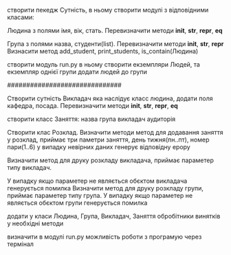 створити пекедж Сутність, в ньому створити модулі з відповідними класами:

Людина з полями імя, вік, стать.
Перевизначити  методи __init__, __str__, __repr__, __eq__  

Група з полями назва, студенти(list).
Перевизначити  методи __init__, __str__, __repr__
Визнасити метод add_student, print_students, is_contain(Людина)


створити модуль run.py в ньому створити екземпляри Людей, та екземпляр однієї групи
додати людей до групи

##############################

Створити сутність Викладач яка наслідує класс людина,
додати поля кафедра, посада.
Перевизначити  методи __init__, __str__, __repr__, __eq__ 

створити класс Заняття:
назва
група
викладач
аудиторія

Створити клас Розклад.
Визначити методи метод для додавання заняття у розклад, приймає три паметри заняття,
день тижня(пн..пт), номер пари(1..6)
у випадку невірних даних генерує відповідну ерору

Визначити метод для друку розкладу викладача, приймає параметер типу викладач.
 
 У випадку якщо параметер не являється обєктом викладача генерується помилка
Визначити метод для друку розкладу групи, приймає параметер типу група.
У випадку якщо параметер не являється обєктом групи генерується помилка

додати у класи Людина, Група, Викладач, Заняття  обробітники винятків у необхідні методи

визначити в модулі run.py можливість роботи з програмую через термінал  
